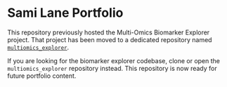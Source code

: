 # Sami Lane Portfolio

This repository previously hosted the Multi-Omics Biomarker Explorer project. That project has been moved to a dedicated repository named [`multiomics_explorer`](../multiomics_explorer).

If you are looking for the biomarker explorer codebase, clone or open the `multiomics_explorer` repository instead. This repository is now ready for future portfolio content.
